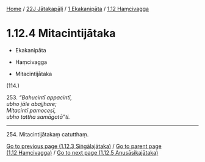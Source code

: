
[Home](/) / [22J Jātakapāḷi](../...md) / [1 Ekakanipāta](...md) / [1.12 Haṃcivagga](../22J/1/1.12.md)

# 1.12.4 Mitacintijātaka

* Ekakanipāta

* Haṃcivagga

* Mitacintijātaka

(114.)

253\. _“Bahucintī appacintī,_  
_ubho jāle abajjhare;_  
_Mitacintī pamocesī,_  
_ubho tattha samāgatā”ti._  


---

254\. Mitacintijātakaṃ catutthaṃ.



[Go to previous page (1.12.3 Siṅgālajātaka)](1.12.3.md) / [Go to parent page (1.12 Haṃcivagga)](../22J/1/1.12.md) / [Go to next page (1.12.5 Anusāsikajātaka)](1.12.5.md)


